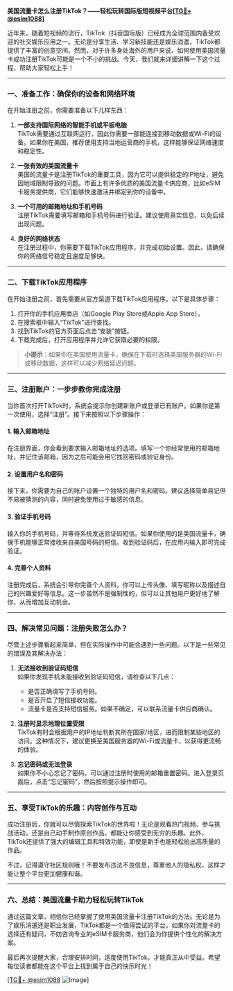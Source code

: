 **美国流量卡怎么注册TikTok？——轻松玩转国际版短视频平台[[TG💪+ @esim1088](https://t.me/s/esim1088)]**

近年来，随着短视频的流行，TikTok（抖音国际版）已经成为全球范围内备受欢迎的社交娱乐应用之一。无论是分享生活、学习新技能还是娱乐消遣，TikTok都提供了丰富的创意空间。然而，对于许多身处海外的用户来说，如何使用美国流量卡成功注册TikTok可能是一个不小的挑战。今天，我们就来详细讲解一下这个过程，帮助大家轻松上手！

---

### **一、准备工作：确保你的设备和网络环境**

在开始注册之前，你需要准备以下几样东西：

1. **一部支持国际网络的智能手机或平板电脑**  
   TikTok需要通过互联网运行，因此你需要一部能连接到移动数据或Wi-Fi的设备。如果你在美国，推荐使用支持当地运营商的手机，这样能够保证网络速度和稳定性。

2. **一张有效的美国流量卡**  
   美国的流量卡是注册TikTok的重要工具，因为它可以提供稳定的IP地址，避免因地域限制导致的问题。市面上有许多优质的美国流量卡供应商，比如eSIM卡服务提供商，它们能够快速激活并绑定到你的设备中。

3. **一个可用的邮箱地址和手机号码**  
   注册TikTok需要填写邮箱和手机号码进行验证。建议使用真实信息，以免后续出现问题。

4. **良好的网络状态**  
   在注册过程中，你需要下载TikTok应用程序，并完成初始设置。因此，请确保你的网络信号稳定且速度足够快。

---

### **二、下载TikTok应用程序**

在开始注册之前，首先需要从官方渠道下载TikTok应用程序。以下是具体步骤：

1. 打开你的手机应用商店（如Google Play Store或Apple App Store）。  
2. 在搜索框中输入“TikTok”进行查找。  
3. 找到TikTok的官方页面后点击“安装”按钮。  
4. 下载完成后，打开应用程序并允许它获取必要的权限。

> **小提示**：如果你在美国使用流量卡，确保在下载时选择美国服务器的Wi-Fi或移动数据，这样可以减少网络延迟问题。

---

### **三、注册账户：一步步教你完成注册**

当你首次打开TikTok时，系统会提示你创建新账户或登录已有账户。如果你是第一次使用，选择“注册”。接下来按照以下步骤操作：

#### **1. 输入邮箱地址**
在注册界面，你会看到要求输入邮箱地址的选项。填写一个你经常使用的邮箱地址，并记住该邮箱，因为之后可能会用它找回密码或验证身份。

#### **2. 设置用户名和密码**
接下来，你需要为自己的账户设置一个独特的用户名和密码。建议选择简单易记但不易被猜测的内容，同时避免使用过于敏感的信息。

#### **3. 验证手机号码**
输入你的手机号码，并等待系统发送验证码短信。如果你使用的是美国流量卡，确保手机能够正常接收来自美国号码的短信。收到验证码后，在应用内输入即可完成验证。

#### **4. 完善个人资料**
注册完成后，系统会引导你完善个人资料。你可以上传头像、填写昵称以及描述自己的兴趣爱好等信息。这一步虽然不是强制性的，但可以让其他用户更好地了解你，从而增加互动机会。

---

### **四、解决常见问题：注册失败怎么办？**

尽管上述步骤看起来简单，但在实际操作中可能会遇到一些问题。以下是一些常见的错误及其解决办法：

1. **无法接收到验证码短信**  
   如果你发现手机未能接收到验证码短信，请检查以下几点：
   - 是否正确填写了手机号码。
   - 是否开启了短信接收功能。
   - 流量卡是否支持短信服务。如果不确定，可以联系流量卡供应商确认。

2. **注册时显示地理位置受限**  
   TikTok有时会根据用户的IP地址判断其所在国家/地区，进而限制某些地区的访问。这种情况下，建议更换至美国服务器的Wi-Fi或流量卡，以获得更流畅的体验。

3. **忘记密码或无法登录**  
   如果你不小心忘记了密码，可以通过注册时使用的邮箱重置密码。进入登录页面后，点击“忘记密码”，然后按照提示操作即可。

---

### **五、享受TikTok的乐趣：内容创作与互动**

成功注册后，你就可以尽情探索TikTok的世界啦！无论是观看热门视频、参与挑战活动，还是自己动手制作原创作品，都能让你感受到无穷的乐趣。此外，TikTok还提供了强大的编辑工具和特效功能，即使是新手也能轻松拍出高质量的作品。

不过，记得遵守社区规则哦！不要发布违法不良信息，尊重他人的隐私权，这样才能让整个平台更加健康和谐。

---

### **六、总结：美国流量卡助力轻松玩转TikTok**

通过这篇文章，相信你已经掌握了使用美国流量卡注册TikTok的方法。无论是为了娱乐消遣还是职业发展，TikTok都是一个值得尝试的平台。如果你对流量卡的选择还有疑问，不妨咨询专业的eSIM卡服务商，他们会为你提供个性化的解决方案。

最后再次提醒大家，合理安排时间，适度使用TikTok，才能真正从中受益。希望每位读者都能在这个平台上找到属于自己的快乐时光！

[[TG💪+ @esim1088](https://t.me/s/esim1088) ![Image](https://i.postimg.cc/4NQfJmqS/Snipaste-2025-05-13-00-14-12.png)]